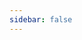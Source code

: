 ```yaml
---
sidebar: false
---
```

<script setup>
import { ref } from 'vue'
import { ClientOnly } from '@vuepress/client'
const pdfPath = '/pdf/MySQLXM.pdf'


const openPDF = () => {
  window.open(pdfPath, '_blank')
}
</script>

<ClientOnly>
<div style="position:relative;width:100%;height:calc(100vh - 60px);">
    <iframe
      :src="pdfPath"
      style="display:block;position:relative;left:50%;right:50%;width:100vw;max-width:100vw;height:calc(100vh - 60px);margin-left:-50vw;margin-right:-50vw;border:none;"
    ></iframe>
  </div>
  <div style="margin-bottom:20px;text-align:center;padding:1em;">
    <div style="margin-bottom:10px;">如果显示异常或需要下载请点击下方按钮</div>
    <button 
      @click="openPDF"
      style="font-size:1.1em;padding:0.6em 2em;background:#3eaf7c;color:#fff;border:none;border-radius:4px;cursor:pointer;">
      点击这里
    </button>
  </div>
  
</ClientOnly>
